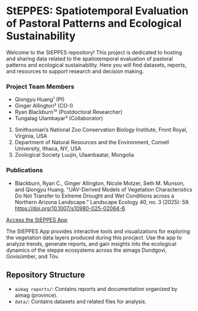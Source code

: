 # StEPPES: Spatiotemporal Evaluation of Pastoral Patterns and Ecological Sustainability

Welcome to the StEPPES repository! This project is dedicated to hosting and sharing data related to the spatiotemporal evaluation of pastoral patterns and ecological sustainability. Here you will find datasets, reports, and resources to support research and decision making. 

### Project Team Members
- Qiongyu Huang¹ (PI)
- Ginger Allington² (CO-I)
- Ryan Blackburn¹² (Postdoctoral Researcher)
- Tungalag Ulambayar³ (Collaborator)

1. Smithsonian’s National Zoo Conservation Biology Institute, Front Royal, Virginia, USA
2. Department of Natural Resources and the Environment, Cornell University, Ithaca, NY, USA
3. Zoological Society Luujin, Ulaanbaatar, Mongolia

### Publications
- Blackburn, Ryan C., Ginger Allington, Nicole Motzer, Seth M. Munson, and Qiongyu Huang. “UAV-Derived Models of Vegetation Characteristics Do Not Transfer to Extreme Drought and Wet Conditions across a Northern Arizona Landscape.” Landscape Ecology 40, no. 3 (2025): 59. https://doi.org/10.1007/s10980-025-02064-6.

[Access the StEPPES App](https://steppes.onrender.com/)

The StEPPES App provides interactive tools and visualizations for exploring the vegetation data layers produced during this procject. Use the app to analyze trends, generate reports, and gain insights into the ecological dynamics of the steppe ecosystems across the aimags Dundgovi, Govisümber, and Töv.

## Repository Structure
- `aimag reports/`: Contains reports and documentation organized by aimag (province).
- `data/`: Contains datasets and related files for analysis.
